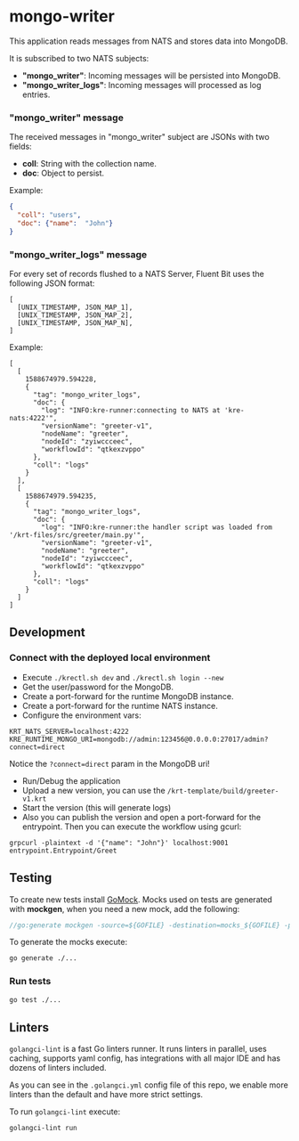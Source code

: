 # mongo-writer

This application reads messages from NATS and stores data into MongoDB.

It is subscribed to two NATS subjects:
- **"mongo_writer"**: Incoming messages will be persisted into MongoDB.
- **"mongo_writer_logs"**: Incoming messages will processed as log entries.

### "mongo_writer" message

The received messages in "mongo_writer" subject are JSONs with two fields:
- **coll**: String with the collection name.
- **doc**: Object to persist.

Example:
```json
{
  "coll": "users",
  "doc": {"name":  "John"}
}
```

### "mongo_writer_logs" message

For every set of records flushed to a NATS Server, Fluent Bit uses the following JSON format:
```
[
  [UNIX_TIMESTAMP, JSON_MAP_1],
  [UNIX_TIMESTAMP, JSON_MAP_2],
  [UNIX_TIMESTAMP, JSON_MAP_N],
]
```

Example:

```
[
  [
    1588674979.594228,
    {
      "tag": "mongo_writer_logs",
      "doc": {
        "log": "INFO:kre-runner:connecting to NATS at 'kre-nats:4222'",
        "versionName": "greeter-v1",
        "nodeName": "greeter",
        "nodeId": "zyiwccceec",
        "workflowId": "qtkexzvppo"
      },
      "coll": "logs"
    }
  ],
  [
    1588674979.594235,
    {
      "tag": "mongo_writer_logs",
      "doc": {
        "log": "INFO:kre-runner:the handler script was loaded from '/krt-files/src/greeter/main.py'",
        "versionName": "greeter-v1",
        "nodeName": "greeter",
        "nodeId": "zyiwccceec",
        "workflowId": "qtkexzvppo"
      },
      "coll": "logs"
    }
  ]
]
```

## Development

### Connect with the deployed local environment

- Execute `./krectl.sh dev` and `./krectl.sh login --new`
- Get the user/password for the MongoDB.
- Create a port-forward for the runtime MongoDB instance.
- Create a port-forward for the runtime NATS instance.
- Configure the environment vars:
```
KRT_NATS_SERVER=localhost:4222
KRE_RUNTIME_MONGO_URI=mongodb://admin:123456@0.0.0.0:27017/admin?connect=direct
```
Notice the `?connect=direct` param in the MongoDB uri!

- Run/Debug the application
- Upload a new version, you can use the `/krt-template/build/greeter-v1.krt`
- Start the version (this will generate logs)
- Also you can publish the version and open a port-forward for the entrypoint.
Then you can execute the workflow using gcurl:
```
grpcurl -plaintext -d '{"name": "John"}' localhost:9001 entrypoint.Entrypoint/Greet
```
## Testing

To create new tests install [GoMock](https://github.com/golang/mock). Mocks used on tests are generated with
**mockgen**, when you need a new mock, add the following:

```go
//go:generate mockgen -source=${GOFILE} -destination=mocks_${GOFILE} -package=${GOPACKAGE}
```

To generate the mocks execute:
```sh
go generate ./...
```

### Run tests

```sh
go test ./...
```

## Linters

`golangci-lint` is a fast Go linters runner. It runs linters in parallel, uses caching, supports yaml config, has
integrations with all major IDE and has dozens of linters included.

As you can see in the `.golangci.yml` config file of this repo, we enable more linters than the default and
have more strict settings.

To run `golangci-lint` execute:
```sh
golangci-lint run
```
